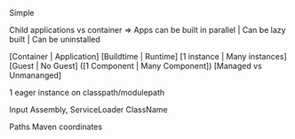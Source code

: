 Simple

Child applications vs container => Apps can be built in parallel | Can be lazy built | Can be uninstalled

[Container | Application]
[Buildtime | Runtime]
[1 instance | Many instances]
[Guest | No Guest] ([1 Component | Many Component])
[Managed vs Unmananged]

1 eager instance on classpath/modulepath


Input
Assembly,
ServiceLoader
ClassName 

Paths
Maven coordinates